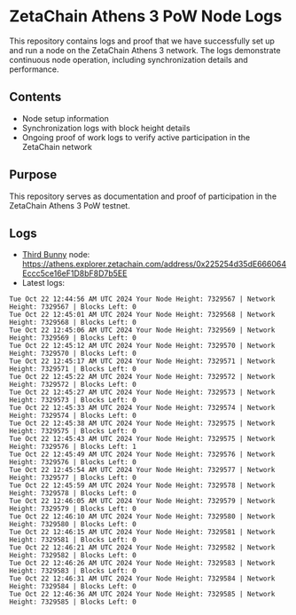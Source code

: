 # ZetaChain Athens 3 PoW Node Logs
This repository contains logs and proof that we have successfully set up and run a node on the ZetaChain Athens 3 network. The logs demonstrate continuous node operation, including synchronization details and performance.

## Contents
- Node setup information
- Synchronization logs with block height details
- Ongoing proof of work logs to verify active participation in the ZetaChain network

## Purpose
This repository serves as documentation and proof of participation in the ZetaChain Athens 3 PoW testnet.

## Logs

- [Third Bunny](https://thirdbunny.xyz/) node: https://athens.explorer.zetachain.com/address/0x225254d35dE666064Eccc5ce16eF1D8bF8D7b5EE
- Latest logs:
```
Tue Oct 22 12:44:56 AM UTC 2024 Your Node Height: 7329567 | Network Height: 7329567 | Blocks Left: 0
Tue Oct 22 12:45:01 AM UTC 2024 Your Node Height: 7329568 | Network Height: 7329568 | Blocks Left: 0
Tue Oct 22 12:45:06 AM UTC 2024 Your Node Height: 7329569 | Network Height: 7329569 | Blocks Left: 0
Tue Oct 22 12:45:12 AM UTC 2024 Your Node Height: 7329570 | Network Height: 7329570 | Blocks Left: 0
Tue Oct 22 12:45:17 AM UTC 2024 Your Node Height: 7329571 | Network Height: 7329571 | Blocks Left: 0
Tue Oct 22 12:45:22 AM UTC 2024 Your Node Height: 7329572 | Network Height: 7329572 | Blocks Left: 0
Tue Oct 22 12:45:27 AM UTC 2024 Your Node Height: 7329573 | Network Height: 7329573 | Blocks Left: 0
Tue Oct 22 12:45:33 AM UTC 2024 Your Node Height: 7329574 | Network Height: 7329574 | Blocks Left: 0
Tue Oct 22 12:45:38 AM UTC 2024 Your Node Height: 7329575 | Network Height: 7329575 | Blocks Left: 0
Tue Oct 22 12:45:43 AM UTC 2024 Your Node Height: 7329575 | Network Height: 7329576 | Blocks Left: 1
Tue Oct 22 12:45:49 AM UTC 2024 Your Node Height: 7329576 | Network Height: 7329576 | Blocks Left: 0
Tue Oct 22 12:45:54 AM UTC 2024 Your Node Height: 7329577 | Network Height: 7329577 | Blocks Left: 0
Tue Oct 22 12:45:59 AM UTC 2024 Your Node Height: 7329578 | Network Height: 7329578 | Blocks Left: 0
Tue Oct 22 12:46:05 AM UTC 2024 Your Node Height: 7329579 | Network Height: 7329579 | Blocks Left: 0
Tue Oct 22 12:46:10 AM UTC 2024 Your Node Height: 7329580 | Network Height: 7329580 | Blocks Left: 0
Tue Oct 22 12:46:15 AM UTC 2024 Your Node Height: 7329581 | Network Height: 7329581 | Blocks Left: 0
Tue Oct 22 12:46:21 AM UTC 2024 Your Node Height: 7329582 | Network Height: 7329582 | Blocks Left: 0
Tue Oct 22 12:46:26 AM UTC 2024 Your Node Height: 7329583 | Network Height: 7329583 | Blocks Left: 0
Tue Oct 22 12:46:31 AM UTC 2024 Your Node Height: 7329584 | Network Height: 7329584 | Blocks Left: 0
Tue Oct 22 12:46:36 AM UTC 2024 Your Node Height: 7329585 | Network Height: 7329585 | Blocks Left: 0
```
